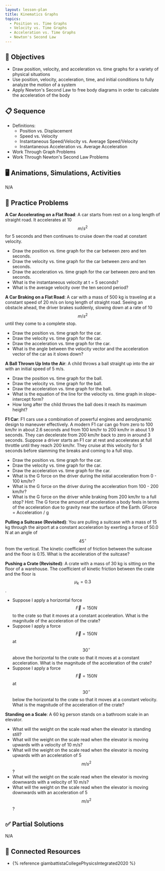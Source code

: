 ```yaml
---
layout: lesson-plan
title: Kinematics Graphs
topics:
  - Position vs. Time Graphs
  - Velocity vs. Time Graphs
  - Acceleration vs. Time Graphs
  - Newton's Second Law
---
```


## 🎯 Objectives

* Draw position, velocity, and acceleration vs. time graphs for a variety of physical situations
* Use position, velocity, acceleration, time, and initial conditions to fully analyze the motion of a system
* Apply Newton's Second Law to free body diagrams in order to calculate the acceleration of the body

## 📋 Sequence

* Definitions:
  * Position vs. Displacement
  * Speed vs. Velocity
  * Instantaneous Speed/Velocity vs. Average Speed/Velocity
  * Instantaneous Acceleration vs. Average Acceleration
* Work Through Graph Problems
* Work Through Newton's Second Law Problems

## 🖥️ Animations, Simulations, Activities

N/A

## 📝 Practice Problems

**A Car Accelerating on a Flat Road**: A car starts from rest on a long length of straight road. It accelerates at 10 $$m/s^2$$ for 5 seconds and then continues to cruise down the road at constant velocity.

* Draw the position vs. time graph for the car between zero and ten seconds.
* Draw the velocity vs. time graph for the car between zero and ten seconds.
* Draw the acceleration vs. time graph for the car between zero and ten seconds.
* What is the instantaneous velocity at t = 5 seconds?
* What is the average velocity over the ten second period?

**A Car Braking on a Flat Road**: A car with a mass of 500 kg is traveling at a constant speed of 20 m/s on long length of straight road. Seeing an obstacle ahead, the driver brakes suddenly, slowing down at a rate of 10 $$m/s^2$$ until they come to a complete stop.

* Draw the position vs. time graph for the car.
* Draw the velocity vs. time graph for the car.
* Draw the acceleration vs. time graph for the car.
* What is the angle between the velocity vector and the acceleration vector of the car as it slows down?

**A Ball Thrown Up Into the Air**: A child throws a ball straight up into the air with an initial speed of 5 m/s.

* Draw the position vs. time graph for the ball.
* Draw the velocity vs. time graph for the ball.
* Draw the acceleration vs. time graph for the ball.
* What is the equation of the line for the velocity vs. time graph in slope-intercept form?
* How long after the child throws the ball does it reach its maximum height?

**F1 Car**: F1 cars use a combination of powerful engines and aerodynamic design to maneuver effectively. A modern F1 car can go from zero to 100 km/hr in about 2.6 seconds and from 100 km/hr to 200 km/hr in about 1.9 seconds. They can decelerate from 200 km/hr back to zero in around 3 seconds. Suppose a driver starts an F1 car at rest and accelerates at full throttle until they reach 200 km/hr. They cruise at this velocity for 5 seconds before slamming the breaks and coming to a full stop.

* Draw the position vs. time graph for the car.
* Draw the velocity vs. time graph for the car.
* Draw the acceleration vs. time graph for the car.
* What is the G force on the driver during the initial acceleration from 0 - 100 km/hr?
* What is the G force on the driver during the acceleration from 100 - 200 km/hr?
* What is the G force on the driver while braking from 200 km/hr to a full stop?
Hint: The G force the amount of acceleration a body feels in terms of the acceleration due to gravity near the surface of the Earth. GForce = Acceleration / g

**Pulling a Suitcase (Revisited)**: You are pulling a suitcase with a mass of 15 kg through the airport at a constant acceleration by exerting a force of 50.0 N at an angle of $$45^\circ$$ from the vertical. The kinetic coefficient of friction between the suitcase and the floor is 0.15. What is the acceleration of the suitcase?

**Pushing a Crate (Revisited)**: A crate with a mass of 30 kg is sitting on the floor of a warehouse. The coefficient of kinetic friction between the crate and the floor is $$\mu_k = 0.3$$.

* Suppose I apply a horizontal force $$\vec{F} = 150 N$$ to the crate so that it moves at a constant acceleration. What is the magnitude of the acceleration of the crate?
* Suppose I apply a force $$\vec{F} = 150 N$$ at $$30^\circ$$ above the horizontal to the crate so that it moves at a constant acceleration. What is the magnitude of the acceleration of the crate?
* Suppose I apply a force $$\vec{F} = 150 N$$ at $$30^\circ$$ below the horizontal to the crate so that it moves at a constant velocity. What is the magnitude of the acceleration of the crate?

**Standing on a Scale**: A 60 kg person stands on a bathroom scale in an elevator.

* What will the weight on the scale read when the elevator is standing still?
* What will the weight on the scale read when the elevator is moving upwards with a velocity of 10 m/s?
* What will the weight on the scale read when the elevator is moving upwards with an acceleration of 5 $$m/s^2$$?
* What will the weight on the scale read when the elevator is moving downwards with a velocity of 10 m/s?
* What will the weight on the scale read when the elevator is moving downwards with an acceleration of 5 $$m/s^2$$?

## ✅ Partial Solutions

N/A

## 📘 Connected Resources

* {% reference giambattistaCollegePhysicsIntegrated2020 %}
